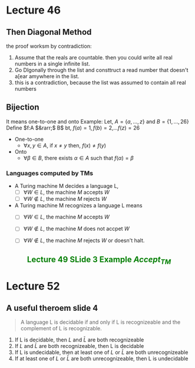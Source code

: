 # Lecture 46
## Then Diagonal Method
the proof worksm by contradiction:
1. Assume that the reals are countable. then you could write all real numbers in a single infinite list.
2. Go DIgonally through the list and consttruct a read number that doesn't a[ear amywhere in the list.
3. this is a contradiction, because the list was assumed to contain all real numbers

##  Bijection
It means one-to-one and onto
Example: Let, $A = \{a,...,z\}$ and $B = \{1,...,26\}$
Define $f:A $&rarr;$ B$ bt, $f(a) = 1, f(b) = 2$,...$f(z) = 26$
- One-to-one
  - $\forall x,y \in A,$ if $x \not ={y}$ then, $f(x)\not ={f(y)}$
- Onto
  - $\forall \beta \in B$, there exists $\alpha \in A$ such that $f(\alpha) = \beta$

### Languages computed by TMs
- A Turing machine M decides a language L,
  - [ ] $\forall W\in L$, the machine $M$ accepts $W$
  - [ ] $\forall W\notin L$, the machine $M$ rejects $W$
- A Turing machine M recognizes a language L means
  - [ ] $\forall W\in L$, the machine $M$ accepts $W$
  - [ ] $\forall W\notin L$, the machine $M$ does not accpet $W$
  - [ ] $\forall W\notin L$, the machine $M$ rejects $W$ or doesn't halt.


## <center><span style="color:Green">Lecture 49 SLide 3 Example $Accept_{TM}$</span></center>


# Lecture 52
## A useful theroem slide 4
> A language L is decidable
> if and only if
> L is recognizeable and the complement of L is recognizable.
1. If L is decidable, then $L$ and $\bar{L}$ are both recognizeable
2. If $L$ and $\bar{L}$ are both recognizeable, then L is decidable
3. If L is undecidable, then at least one of $L$ or $\bar{L}$ are both unrecognizeable
4. If at least one of $L$ or $\bar{L}$ are both unrecognizeable, then L is undecidable 